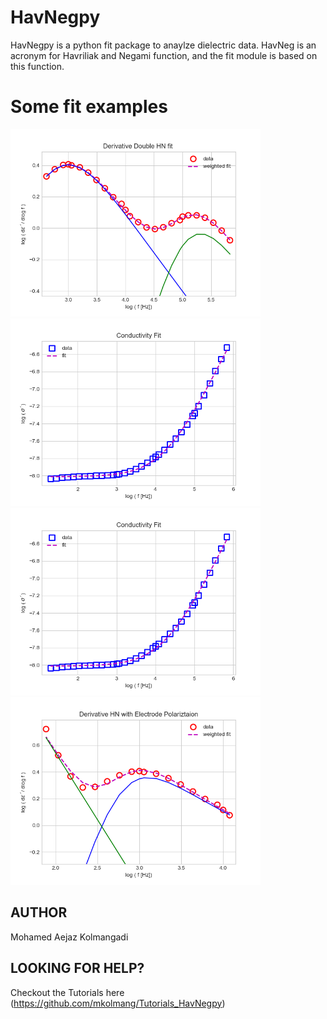 # HavNegpy

HavNegpy is a python fit package to anaylze dielectric data. 
HavNeg is an acronym for Havriliak and Negami function, and the fit module is based on this function.


# Some fit examples

<img src="readme_figures/Figure_1.png" width="400"> <img src="readme_figures/Figure_2.png" width="400">
<img src="readme_figures/Figure_2.png" width="400">
<img src="readme_figures/Figure_3.png" width="400">






## AUTHOR

Mohamed Aejaz Kolmangadi 

## LOOKING FOR HELP?

Checkout the Tutorials here (https://github.com/mkolmang/Tutorials_HavNegpy)
